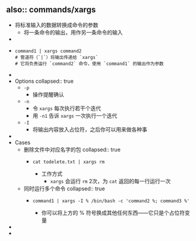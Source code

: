 also:: commands/xargs
-
- 将标准输入的数据转换成命令的参数
  - 将一条命令的输出，用作另一条命令的输入
-
- ```shell
  command1 | xargs command2
  # 管道符（`|`）将输出传递给 `xargs`
  # 它将负责运行 `command2` 命令，使用 `command1` 的输出作为参数
  ```
-
- Options
  collapsed:: true
  - `-p`
    - 操作提醒确认
  - `-n`
    - 令 `xargs` 每次执行若干个迭代
    - 用 `-n1` 告诉 `xargs` 一次执行一个迭代
  - `-I`
    - 将输出内容放入占位符，之后你可以用来做各种事
-
- Cases
  - 删除文件中对应名字的包
    collapsed:: true
    - ```shell
      cat todelete.txt | xargs rm
      ```
      - 工作方式
        - `xargs` 会运行 `rm` 2次，为 `cat` 返回的每一行运行一次
  - 同时运行多个命令
    collapsed:: true
    - ```shell
      command1 | xargs -I % /bin/bash -c 'command2 %; command3 %'
      ```
      - 你可以将上方的 % 符号换成其他任何东西——它只是个占位符变量
-
-